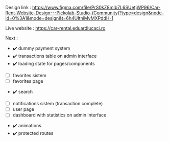 Design link : https://www.figma.com/file/PrS0kZ8mIb7L6SUetjWP96/Car-Rent-Website-Design---Pickolab-Studio-(Community)?type=design&node-id=0%3A1&mode=design&t=6h4UItniMvMXPddH-1

Live website : https://car-rental.eduardlucaci.ro

Next : 
- :heavy_check_mark: dummy payment system
- :heavy_check_mark: transactions table on admin interface
- :heavy_check_mark: loading state for pages/components
- [ ] favorites sistem
- [ ] favorites page
- :heavy_check_mark: search
- [ ] notifications sistem (transaction complete)
- [ ] user page
- [ ] dashboard with statistics on admin interface
- :heavy_check_mark: animations
- :heavy_check_mark: protected routes

